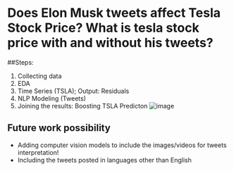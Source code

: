 # Does Elon Musk tweets affect Tesla Stock Price? What is tesla stock price with and without his tweets?
##Steps:
1. Collecting data
2. EDA
3. Time Series (TSLA); Output: Residuals
4. NLP Modeling (Tweets)
5. Joining the results: Boosting TSLA Predicton
![image](https://github.com/taaaraaa/tsla-price-prediction/assets/26361973/fb03336b-8867-4198-851e-dbf383b8124f)

## Future work possibility
- Adding computer vision models to include the images/videos for tweets interpretation!
- Including the tweets posted in languages other than English

